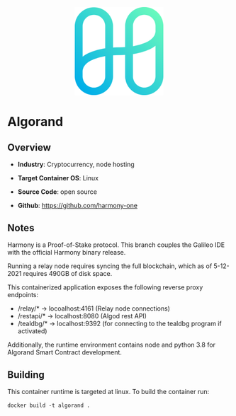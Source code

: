 <p align="center">
  <img src="https://github.com/GoHypernet/Galileo-Mission-Frameworks/blob/harmony/harmony-one-logo.png" width="200">
</p>

# Algorand

## Overview
- **Industry**: Cryptocurrency, node hosting

- **Target Container OS**: Linux

- **Source Code**: open source

- **Github**: https://github.com/harmony-one

## Notes

Harmony is a Proof-of-Stake protocol. This branch couples the Galileo IDE with the official Harmony binary release. 

Running a relay node requires syncing the full blockchain, which as of 5-12-2021 requires 490GB of disk space. 

This containerized application exposes the following reverse proxy endpoints:

- /relay/* -> locoalhost:4161 (Relay node connections)
- /restapi/* -> localhost:8080 (Algod rest API)
- /tealdbg/* -> localhost:9392 (for connecting to the tealdbg program if activated)
 
Additionally, the runtime environment contains node and python 3.8 for Algorand Smart Contract development. 

## Building

This container runtime is targeted at linux. To build the container run:

```
docker build -t algorand .
```